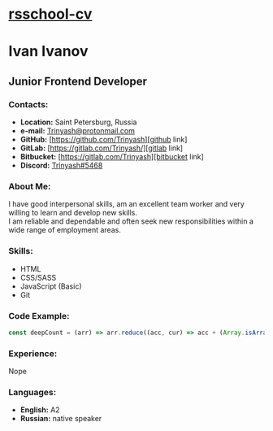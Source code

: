 # [rsschool-cv](https://kryvetski-andrei.github.io/rsschool-cv/)

# Ivan Ivanov


## Junior Frontend Developer


### Contacts:

* **Location:** Saint Petersburg, Russia
* **e-mail:** [Trinyash@protonmail.com][email link]
* **GitHub:** [https://github.com/Trinyash][github link]
* **GitLab:** [https://gitlab.com/Trinyash/][gitlab link]
* **Bitbucket:** [https://gitlab.com/Trinyash][bitbucket link]
* **Discord:** [Trinyash#5468][discord link]


### About Me:
I have good interpersonal skills, am an excellent team worker and very willing to learn and develop new skills.\
I am reliable and dependable and often seek new responsibilities within a wide range of employment areas. 


### Skills:
* HTML
* CSS/SASS
* JavaScript (Basic)
* Git


### Code Example:
```js
const deepCount = (arr) => arr.reduce((acc, cur) => acc + (Array.isArray(cur) ? deepCount(cur) : 0), arr.length)
```


### Experience:
Nope


### Languages:
* **English:** A2
* **Russian:** native speaker 


[email link]: mailto:Trinyash@protonmail.com?subject=&#x5B;&#x6A;&#x6F;&#x62;&#x20;&#x6F;&#x66;&#x66;&#x65;&#x72;&#x5D;&#160;
[github link]: https://github.com/Trinyash
[gitlab link]: https://gitlab.com/Trinyash
[bitbucket link]: https://bitbucket.org/Trinyash
[discord link]: https://discordapp.com/users/884834457767534652
